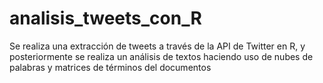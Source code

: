 # analisis_tweets_con_R
Se realiza una extracción de tweets a través de la API de Twitter en R, y posteriormente se realiza un análisis de textos haciendo uso de nubes de palabras y matrices de términos del documentos

